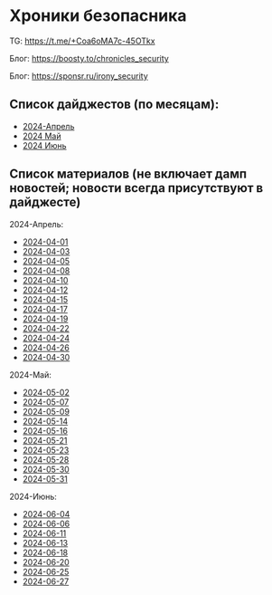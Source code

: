 # Хроники безопасника

TG: https://t.me/+Coa6oMA7c-45OTkx

Блог: https://boosty.to/chronicles_security

Блог: https://sponsr.ru/irony_security



## Список дайджестов (по месяцам):
- [2024-Апрель](2024-05-02/Chronicles%20Security.%20Digest.%202024-04.pdf)
- [2024 Май](2024-05-31/Chronicles%20Security.%20Digest.%202024-05.%20Level%23Pro.pdf)
- [2024 Июнь](2024-06-27/Chronicles%20Security.%20Digest.%202024-06.pdf)



## Список материалов (не включает дамп новостей; новости всегда присутствуют в дайджесте)

2024-Апрель:
- [2024-04-01](2024-04-01/README.md)
- [2024-04-03](2024-04-03/README.md)
- [2024-04-05](2024-04-05/README.md)
- [2024-04-08](2024-04-08/README.md)
- [2024-04-10](2024-04-10/README.md)
- [2024-04-12](2024-04-12/README.md)
- [2024-04-15](2024-04-15/README.md)
- [2024-04-17](2024-04-17/README.md)
- [2024-04-19](2024-04-19/README.md)
- [2024-04-22](2024-04-22/README.md)
- [2024-04-24](2024-04-24/README.md)
- [2024-04-26](2024-04-26/README.md)
- [2024-04-30](2024-04-30/README.md)


2024-Май:
- [2024-05-02](2024-05-02/README.md)
- [2024-05-07](2024-05-07/README.md)
- [2024-05-09](2024-05-09/README.md)
- [2024-05-14](2024-05-14/README.md)
- [2024-05-16](2024-05-16/README.md)
- [2024-05-21](2024-05-21/README.md)
- [2024-05-23](2024-05-23/README.md)
- [2024-05-28](2024-05-28/README.md)
- [2024-05-30](2024-05-30/README.md)
- [2024-05-31](2024-05-31/README.md)


2024-Июнь:
- [2024-06-04](2024-06-04/README.md)
- [2024-06-06](2024-06-06/README.md)
- [2024-06-11](2024-06-11/README.md)
- [2024-06-13](2024-06-13/README.md)
- [2024-06-18](2024-06-18/README.md)
- [2024-06-20](2024-06-20/README.md)
- [2024-06-25](2024-06-25/README.md)
- [2024-06-27](2024-06-27/README.md)


